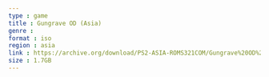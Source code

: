 ```yaml
---
type : game
title : Gungrave OD (Asia)
genre : 
format : iso
region : asia
link : https://archive.org/download/PS2-ASIA-ROMS321COM/Gungrave%20OD%20%28Asia%29.7z
size : 1.7GB
---
```

